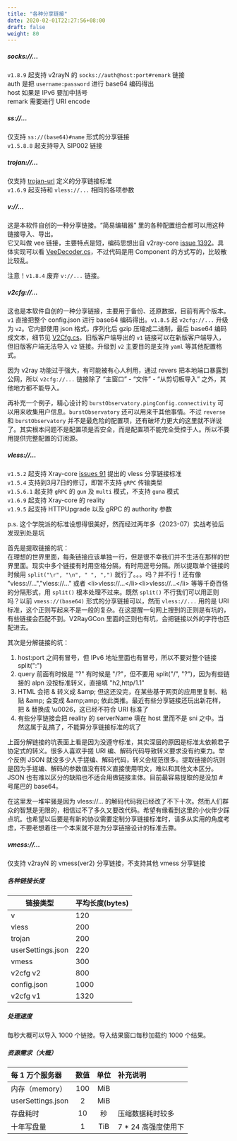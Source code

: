 ```yaml
---
title: "各种分享链接"
date: 2020-02-01T22:27:56+08:00
draft: false
weight: 80
---
```


##### socks://...
`v1.8.9` 起支持 v2rayN 的 `socks://auth@host:port#remark` 链接  
auth 是把 `username:password` 进行 base64 编码得出  
host 如果是 IPv6 要加中括号  
remark 需要进行 URI encode  

##### ss://...
仅支持 `ss://(base64)#name` 形式的分享链接  
`v1.5.8.8` 起支持导入 SIP002 链接  

##### trojan://...
仅支持 [trojan-url](https://github.com/trojan-gfw/trojan-url) 定义的分享链接标准  
`v1.6.9` 起支持和 `vless://...` 相同的各项参数  

##### v://...
这是本软件自创的一种分享链接。“简易编辑器” 里的各种配置组合都可以用这种链接导入、导出。  
它又叫做 vee 链接，主要特点是短，编码思想出自 v2ray-core [issue 1392][2]。具体实现可以看 [VeeDecoder.cs][1]，不过代码是用 Component 的方式写的，比较散比较乱。  

注意！`v1.8.4` 废弃 `v://...` 链接。  

##### v2cfg://...
这也是本软件自创的一种分享链接，主要用于备份、还原数据，目前有两个版本。 `v1` 直接把整个 config.json 进行 base64 编码得出。`v1.8.5` 起 `v2cfg://...` 升级为 `v2`。它内部使用 json 格式，序列化后 gzip 压缩成二进制，最后 base64 编码成文本，细节见 [V2Cfg.cs](https://github.com/vrnobody/V2RayGCon/blob/master/VgcApis/Models/Datas/V2Cfg.cs)。旧版客户端导出的 `v1` 链接可以在新版客户端导入，但旧版客户端无法导入 `v2` 链接。升级到 `v2` 主要目的是支持 `yaml` 等其他配置格式。  

因为 v2ray 功能过于强大，有可能被有心人利用，通过 revers 把本地端口暴露到公网，所以 `v2cfg://...` 链接除了 “主窗口” - “文件” - “从剪切板导入” 之外，其他地方都不能导入。  

再补充一个例子，精心设计的 `burstObservatory.pingConfig.connectivity` 可以用来收集用户信息。`burstObservatory` 还可以用来干其他事情。不过 `reverse` 和 `burstObservatory` 并不是最危险的配置项，还有破坏力更大的这里就不详说了。其实根本问题不是配置项是否安全，而是配置项不能完全受控于人。所以不要用提供完整配置的订阅源。  

##### vless://...
`v1.5.2` 起支持 Xray-core [issues 91](https://github.com/XTLS/Xray-core/issues/91) 提出的 vless 分享链接标准  
`v1.5.4` 支持到3月7日的修订，即暂不支持 `gRPC` 传输类型  
`v1.5.6.1` 起支持 `gRPC` 的 `gun` 及 `multi` 模式，不支持 `guna` 模式  
`v1.6.9` 起支持 Xray-core 的 reality  
`v1.9.5` 起支持 HTTPUpgrade 以及 gRPC 的 authority 参数  

p.s. 这个学院派的标准设想得很美好，然而经过两年多（2023-07）实战考验后发现到处是坑  

首先是提取链接的坑：  
在理想的世界里面，每条链接应该单独一行，但是很不幸我们并不生活在那样的世界里面。现实中多个链接有时用空格分隔，有时用逗号分隔。所以提取单个链接的时候用 `split("\r", "\n", " ", ",")` 就行了。。。吗？并不行！还有像 "vless://...","vless://..." 或者 &lt;li>vless://...&lt;/li>&lt;li>vless://...&lt;/li> 等等千奇百怪的分隔形式，用 `split()` 根本处理不过来。既然 `split()` 不行我们可以用正则吗？以前 `vmess://(base64)` 形式的分享链接可以，然而 `vless://...` 用的是 URI 标准，这个正则写起来不是一般的复杂。在这提醒一句网上搜到的正则是有坑的，有些链接会匹配不到。V2RayGCon 里面的正则也有坑，会把链接以外的字符也匹配进去。

其次是分解链接的坑：  
1. host:port 之间有冒号，但 IPv6 地址里面也有冒号，所以不要对整个链接 split(":")  
2. query 前面有时候是 "?" 有时候是 "/?"，但不要用 split("/", "?")，因为有些链接的 alpn 没按标准转义，直接填 "h2,http/1.1"  
3. HTML 会把 & 转义成 &amp;amp; 但这还没完，在某些基于网页的应用里复制、粘贴 &amp;amp; 会变成 &amp;amp;amp; 依此类推。最近有些分享链接还玩出新花样，把 & 替换成 \u0026，这已经不符合 URI 标准了  
4. 有些分享链接会把 reality 的 serverName 填在 host 里而不是 sni 之中。当然这属于乱搞了，不能算分享链接标准的坑了  

上面分解链接的坑表面上看是因为没遵守标准，其实深层的原因是标准太依赖君子协定式的转义。很多人喜欢手搓 URI 编、解码代码导致转义要求没有约束力。举个反例 JSON 就没多少人手搓编、解码代码，转义会规范很多。提取链接的坑则是因为手搓编、解码的参数值没有转义直接使用明文，难以和其他文本区分。JSON 也有难以区分的缺陷也不适合用做链接主体。目前最容易提取的是没加 # 号尾巴的 base64。  

在这里发一堆牢骚是因为 vless://... 的解码代码我已经改了不下十次。然而人们群众的智慧是无限的，相信过不了多久又要改代码。希望有缘看到这里的小伙伴少踩点坑。也希望以后要是有新的协议需要定制分享链接标准时，请多从实用的角度考虑，不要老想着往一个本来就不是为分享链接设计的标准去靠。  

##### vmess://...
仅支持 v2rayN 的 vmess(ver2) 分享链接，不支持其他 vmess 分享链接  

##### 各种链接长度
| 链接类型 | 平均长度(bytes) |
| ------ | --- |
| v | 120 |
| vless | 200 |
| trojan | 200 |
| userSettings.json | 220 |
| vmess | 300 |
| v2cfg v2 | 800 |
| config.json | 1000 |
| v2cfg v1 | 1320 |

##### 处理速度
每秒大概可以导入 1000 个链接。导入结果窗口每秒加载约 1000 个结果。  

##### 资源需求（大概）
| 每 1 万个服务器 | 数值 | 单位 | 补充说明 |
| :---- | :-: | :-: | :---- |
| 内存（memory） | 100 | MiB | |
| userSettings.json | 2 | MiB | |
| 存盘耗时 |10 | 秒 | 压缩数据耗时较多 |
| 十年写盘量 | 1 | TiB | 7 * 24 高强度使用下 |

[1]: https://github.com/vrnobody/V2RayGCon/blob/1.8.3/V2RayGCon/Services/ShareLinkComponents/VeeDecoder.cs "VeeDecoder.cs"
[2]: https://github.com/v2ray/v2ray-core/issues/1392 "v2ray-core #1392"


